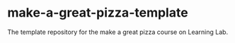 # make-a-great-pizza-template
The template repository for the make a great pizza course on Learning Lab.

